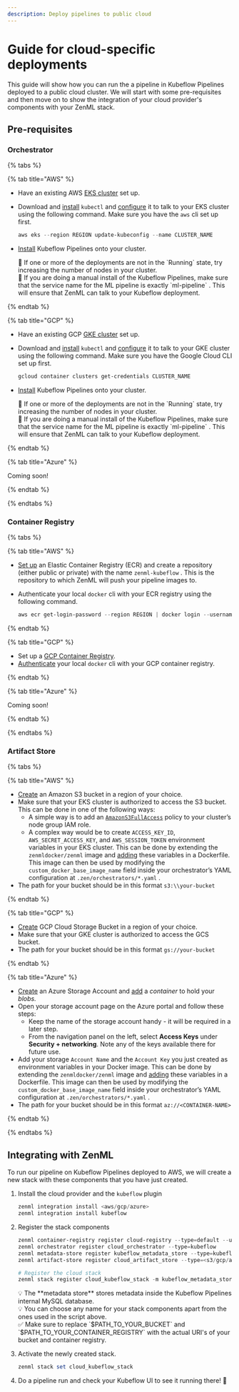 ```yaml
---
description: Deploy pipelines to public cloud
---
```


# Guide for cloud-specific deployments

This guide will show how you can run the a pipeline in Kubeflow Pipelines deployed to a public cloud cluster. We will start with some pre-requisites and then move on to show the integration of your cloud provider's components with your ZenML stack.


## Pre-requisites

### Orchestrator

{% tabs %}

{% tab title="AWS" %}

- Have an existing AWS [EKS cluster](https://docs.aws.amazon.com/eks/latest/userguide/create-cluster.html) set up.
- Download and [install](https://kubernetes.io/docs/tasks/tools/) `kubectl` and [configure](https://aws.amazon.com/premiumsupport/knowledge-center/eks-cluster-connection/) it to talk to your EKS cluster using the following command. Make sure you have the `aws` cli set up first.
    
    ```powershell
    aws eks --region REGION update-kubeconfig --name CLUSTER_NAME
    ```
    
- [Install](https://www.kubeflow.org/docs/components/pipelines/installation/standalone-deployment/#deploying-kubeflow-pipelines) Kubeflow Pipelines onto your cluster.
    
    <aside>
    🚧 If one or more of the deployments are not in the `Running` state, try increasing the number of nodes in your cluster.
    
    </aside>
    
    <aside>
    📢 If you are doing a manual install of the Kubeflow Pipelines, make sure that the service name for the ML pipeline is exactly `ml-pipeline` . This will ensure that ZenML can talk to your Kubeflow deployment.
    
    </aside>

{% endtab %}

{% tab title="GCP" %} 

- Have an existing GCP [GKE cluster](https://cloud.google.com/kubernetes-engine/docs/quickstart) set up.
- Download and [install](https://kubernetes.io/docs/tasks/tools/) `kubectl` and [configure](https://cloud.google.com/kubernetes-engine/docs/how-to/cluster-access-for-kubectl) it to talk to your GKE cluster using the following command. Make sure you have the Google Cloud CLI set up first.
    
    ```powershell
    gcloud container clusters get-credentials CLUSTER_NAME
    ```
    
- [Install](https://www.kubeflow.org/docs/distributions/gke/deploy/overview/) Kubeflow Pipelines onto your cluster.
    
    <aside>
    🚧 If one or more of the deployments are not in the `Running` state, try increasing the number of nodes in your cluster.
    
    </aside>
    
    <aside>
    📢 If you are doing a manual install of the Kubeflow Pipelines, make sure that the service name for the ML pipeline is exactly `ml-pipeline` . This will ensure that ZenML can talk to your Kubeflow deployment.
    
    </aside>


{% endtab %} 


{% tab title="Azure" %} 

Coming soon!

{% endtab %} 


{% endtabs %}


    
### Container Registry

{% tabs %}

{% tab title="AWS" %} 

- [Set up](https://docs.aws.amazon.com/AmazonECR/latest/userguide/get-set-up-for-amazon-ecr.html) an Elastic Container Registry (ECR) and create a repository (either public or private) with the name `zenml-kubeflow` . This is the repository to which ZenML will push your pipeline images to.
- Authenticate your local `docker` cli with your ECR registry using the following command.
    
    ```powershell
    aws ecr get-login-password --region REGION | docker login --username AWS --password-stdin ACCOUNT_ID.dkr.ecr.REGION.amazonaws.com
    ```

{% endtab %} 

{% tab title="GCP" %}

- Set up a [GCP Container Registry](https://cloud.google.com/container-registry/docs).
- [Authenticate](https://cloud.google.com/container-registry/docs/advanced-authentication) your local `docker` cli with your GCP container registry.
    

{% endtab %}


{% tab title="Azure" %} 

Coming soon!

{% endtab %} 

{% endtabs %}

    

### Artifact Store

{% tabs %}

{% tab title="AWS" %} 

- [Create](https://docs.aws.amazon.com/AmazonS3/latest/userguide/create-bucket-overview.html) an Amazon S3 bucket in a region of your choice.
- Make sure that your EKS cluster is authorized to access the S3 bucket. This can be done in one of the following ways:
    - A simple way is to add an [`AmazonS3FullAccess`](https://console.aws.amazon.com/iam/home#/policies/arn:aws:iam::aws:policy/AmazonS3FullAccess) policy to your cluster’s node group IAM role.
    - A complex way would be to create `ACCESS_KEY_ID`, `AWS_SECRET_ACCESS_KEY`, and `AWS_SESSION_TOKEN` environment variables in your EKS cluster. This can be done by extending the `zenmldocker/zenml` image and [adding](https://docs.docker.com/engine/reference/builder/#env) these variables in a Dockerfile. 
    This image can then be used by modifying the `custom_docker_base_image_name` field inside your orchestrator’s YAML configuration at `.zen/orchestrators/*.yaml` .
- The path for your bucket should be in this format `s3:\\your-bucket`

{% endtab %} 

{% tab title="GCP" %}

- [Create](https://cloud.google.com/storage/docs/creating-buckets) GCP Cloud Storage Bucket in a region of your choice.
- Make sure that your GKE cluster is authorized to access the GCS bucket.
- The path for your bucket should be in this format `gs://your-bucket`

{% endtab %}


{% tab title="Azure" %} 

- [Create](https://docs.microsoft.com/en-us/azure/storage/common/storage-account-overview) an Azure Storage Account and [add](https://docs.microsoft.com/en-us/azure/storage/blobs/storage-quickstart-blobs-portal) a *container* to hold your *blobs.*
- Open your storage account page on the Azure portal and follow these steps:
    - Keep the name of the storage account handy - it will be required in a later step.
    - From the navigation panel on the left, select **Access Keys** under **Security + networking**. Note any of the keys available there for future use.
- Add your storage `Account Name` and the `Account Key` you just created as environment variables in your Docker image. This can be done by extending the `zenmldocker/zenml` image and [adding](https://docs.docker.com/engine/reference/builder/#env) these variables in a Dockerfile. 
This image can then be used by modifying the `custom_docker_base_image_name` field inside your orchestrator’s YAML configuration at `.zen/orchestrators/*.yaml` .
- The path for your bucket should be in this format `az://<CONTAINER-NAME>`

{% endtab %} 

{% endtabs %}




## Integrating with ZenML

To run our pipeline on Kubeflow Pipelines deployed to AWS, we will create a new stack with these components that you have just created. 

1. Install the cloud provider and the `kubeflow` plugin
    
    ```powershell
    zenml integration install <aws/gcp/azure>
    zenml integration install kubeflow
    ```
    
2. Register the stack components
    
    ```powershell
    zenml container-registry register cloud-registry --type=default --uri=$PATH_TO_YOUR_CONTAINER_REGISTRY
    zenml orchestrator register cloud_orchestrator --type=kubeflow
    zenml metadata-store register kubeflow_metadata_store --type=kubeflow
    zenml artifact-store register cloud_artifact_store --type=<s3/gcp/azure> --path=$PATH_TO_YOUR_BUCKET
    
    # Register the cloud stack
    zenml stack register cloud_kubeflow_stack -m kubeflow_metadata_store -a cloud_artifact_store -o cloud_orchestrator -c cloud_registry
    ```
    
    <aside>
    💡 The **metadata store** stores metadata inside the Kubeflow Pipelines internal MySQL database.
    
    </aside>
    
    <aside>
    💡 You can choose any name for your stack components apart from the ones used in the script above.
    
    </aside>
    
    <aside>
    ✅ Make sure to replace `$PATH_TO_YOUR_BUCKET` and `$PATH_TO_YOUR_CONTAINER_REGISTRY`  with the actual URI's of your bucket and container registry.
    
    </aside>
    
3. Activate the newly created stack.
    
    ```powershell
    zenml stack set cloud_kubeflow_stack
    ```
    
4. Do a pipeline run and check your Kubeflow UI to see it running there! 🚀